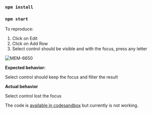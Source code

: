 ### `npm install`

### `npm start`

To reproduce:
1. Click on Edit
2. Click on Add Row
3. Select control should be visible and with the focus, press any letter

![MEM-6650](https://user-images.githubusercontent.com/99763561/169332406-2e545c8c-6eb7-4f85-bdaf-ef72e14398f5.jpg)

**Expected behavior:**

Select control should keep the focus and filter the result

**Actual behavior**

Select control lost the focus

The code is [available in codesandbox](https://codesandbox.io/s/select-lost-first-focus-m3om4s) but currently is not working.

